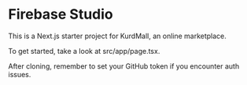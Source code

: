 # Firebase Studio

This is a Next.js starter project for KurdMall, an online marketplace.

To get started, take a look at src/app/page.tsx.

After cloning, remember to set your GitHub token if you encounter auth issues.
